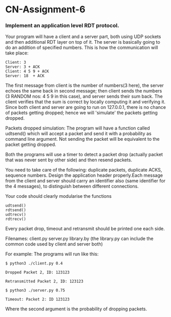 # CN-Assignment-6
### Implement an application level RDT protocol.

Your program will have a client and a server part, both using UDP sockets and then additional RDT layer on top of it.  The server is basically going to do an addition of specified numbers. This is how the communication will take place:

```
Client: 3 
Server: 3 + ACK 
Client: 4 5 9 + ACK 
Server: 18  + ACK
```

The first message from client is the number of numbers(3 here), the server echoes the same back in second message; then client sends the numbers (3 RANDOM nos: 4 5 9 in this case), and server sends their sum back. The client verifies that the sum is correct by locally computing it and verifying it.
Since both client and server are going to run on 127.0.0.1, there is no chance of packets getting dropped; hence we will 'simulate' the packets getting dropped.

Packets dropped simulation:
The program will have a function called udtsend() which will accept a packet and send it with a probability as command line argument. Not sending the packet will be equivalent to the packet getting dropped.

Both the programs will use a timer to detect a packet drop (actually packet that was never sent by other side) and then resend packets.

You need to take care of the following: duplicate packets, duplicate ACKS, sequence numbers. Design the application header properly.Each message from the client and server should carry an identifier also (same identifier for the 4 messages), to distinguish between different connections.

Your code should clearly modularise the functions 
```
udtsend()
rdtsend()
udtrecv()
rdtrecv()
```
Every packet drop, timeout and retransmit should be printed one each side.

Filenames: client.py server.py library.by (the library.py can include the common code used by client and server both)

For example: The programs will run like this: 

```
$ python3 ./client.py 0.4

Dropped Packet 2, ID: 123123

Retransmitted Packet 2, ID: 123123

$ python3 ./server.py 0.75

Timeout: Packet 2: ID 123123
```

Where the second argument is the probability of dropping packets.
